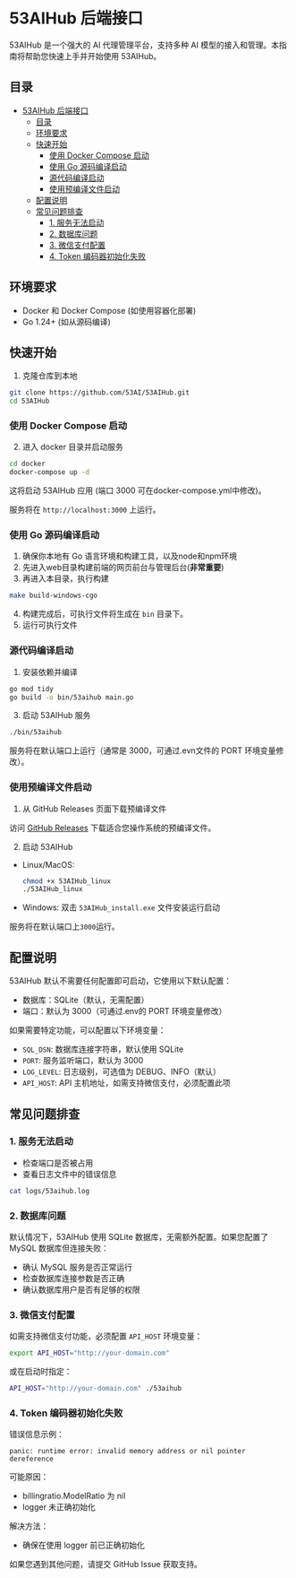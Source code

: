 # 53AIHub 后端接口

53AIHub 是一个强大的 AI 代理管理平台，支持多种 AI 模型的接入和管理。本指南将帮助您快速上手并开始使用 53AIHub。

## 目录

- [53AIHub 后端接口](#53aihub-后端接口)
  - [目录](#目录)
  - [环境要求](#环境要求)
  - [快速开始](#快速开始)
    - [使用 Docker Compose 启动](#使用-docker-compose-启动)
    - [使用 Go 源码编译启动](#使用-go-源码编译启动)
    - [源代码编译启动](#源代码编译启动)
    - [使用预编译文件启动](#使用预编译文件启动)
  - [配置说明](#配置说明)
  - [常见问题排查](#常见问题排查)
    - [1. 服务无法启动](#1-服务无法启动)
    - [2. 数据库问题](#2-数据库问题)
    - [3. 微信支付配置](#3-微信支付配置)
    - [4. Token 编码器初始化失败](#4-token-编码器初始化失败)

## 环境要求

- Docker 和 Docker Compose (如使用容器化部署)
- Go 1.24+ (如从源码编译)

## 快速开始

1. 克隆仓库到本地

```bash
git clone https://github.com/53AI/53AIHub.git
cd 53AIHub
```

### 使用 Docker Compose 启动


2. 进入 docker 目录并启动服务

```bash
cd docker
docker-compose up -d
```

这将启动 53AIHub 应用 (端口 3000 可在docker-compose.yml中修改)。

服务将在 `http://localhost:3000` 上运行。

### 使用 Go 源码编译启动

1. 确保你本地有 Go 语言环境和构建工具，以及node和npm环境
2. 先进入web目录构建前端的网页前台与管理后台(**非常重要**)
3. 再进入本目录，执行构建
```bash
make build-windows-cgo
```
4. 构建完成后，可执行文件将生成在 `bin` 目录下。
5. 运行可执行文件

### 源代码编译启动

1. 安装依赖并编译

```bash
go mod tidy
go build -o bin/53aihub main.go
```

3. 启动 53AIHub 服务

```bash
./bin/53aihub
```

服务将在默认端口上运行（通常是 3000，可通过.evn文件的 PORT 环境变量修改）。

### 使用预编译文件启动

1. 从 GitHub Releases 页面下载预编译文件

访问 [GitHub Releases](https://github.com/53AI/53AIHub/releases) 下载适合您操作系统的预编译文件。

2. 启动 53AIHub

- Linux/MacOS:
  
  ```bash
  chmod +x 53AIHub_linux
  ./53AIHub_linux
  ```
- Windows:
  双击 `53AIHub_install.exe` 文件安装运行启动

服务将在默认端口上`3000`运行。

## 配置说明

53AIHub 默认不需要任何配置即可启动，它使用以下默认配置：

- 数据库：SQLite（默认，无需配置）
- 端口：默认为 3000（可通过.env的 PORT 环境变量修改）

如果需要特定功能，可以配置以下环境变量：

- `SQL_DSN`: 数据库连接字符串，默认使用 SQLite
- `PORT`: 服务监听端口，默认为 3000
- `LOG_LEVEL`: 日志级别，可选值为 DEBUG、INFO（默认）
- `API_HOST`: API 主机地址，如需支持微信支付，必须配置此项

## 常见问题排查

### 1. 服务无法启动

- 检查端口是否被占用
- 查看日志文件中的错误信息

```bash
cat logs/53aihub.log
```

### 2. 数据库问题

默认情况下，53AIHub 使用 SQLite 数据库，无需额外配置。如果您配置了 MySQL 数据库但连接失败：

- 确认 MySQL 服务是否正常运行
- 检查数据库连接参数是否正确
- 确认数据库用户是否有足够的权限

### 3. 微信支付配置

如需支持微信支付功能，必须配置 `API_HOST` 环境变量：

```bash
export API_HOST="http://your-domain.com"
```

或在启动时指定：

```bash
API_HOST="http://your-domain.com" ./53aihub
```

### 4. Token 编码器初始化失败

错误信息示例：

```
panic: runtime error: invalid memory address or nil pointer dereference
```

可能原因：

- billingratio.ModelRatio 为 nil
- logger 未正确初始化

解决方法：

- 确保在使用 logger 前已正确初始化

如果您遇到其他问题，请提交 GitHub Issue 获取支持。

```

```

